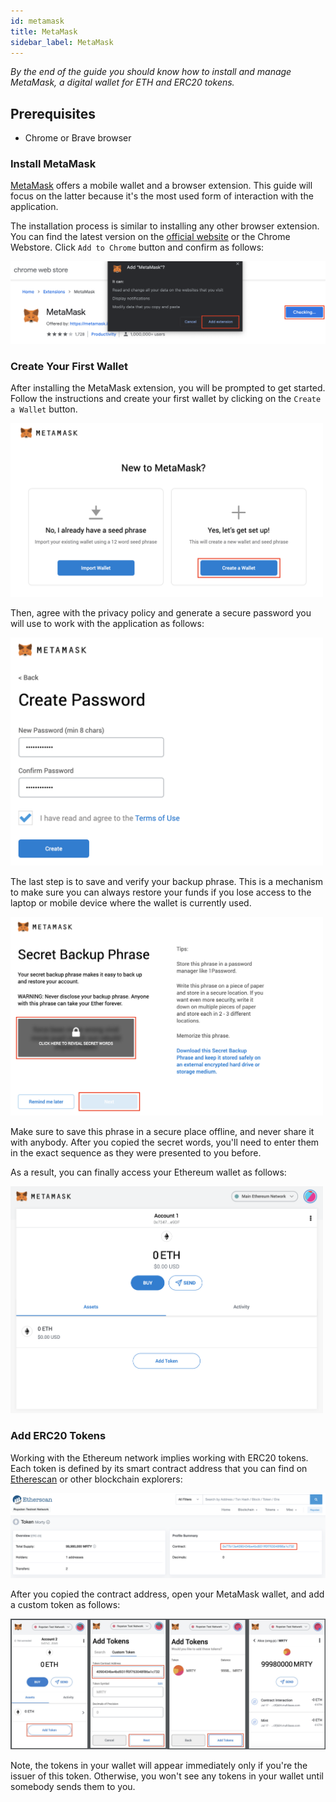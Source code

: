 ```yaml
---
id: metamask
title: MetaMask
sidebar_label: MetaMask
---
```


*By the end of the guide you should know how to install and manage MetaMask, a digital wallet for ETH and ERC20 tokens.*

## Prerequisites
- Chrome or Brave browser

### Install MetaMask

[MetaMask](https://MetaMask.io/) offers a mobile wallet and a browser extension. This guide will focus on the latter because it's the most used form of interaction with the application.

The installation process is similar to installing any other browser extension. You can find the latest version on the [official website](https://MetaMask.io/download.html) or the Chrome Webstore. Click `Add to Chrome` button and confirm as follows:

![MetaMask-](/img/MetaMask/m2.png)

### Create Your First Wallet

After installing the MetaMask extension, you will be prompted to get started. Follow the instructions and create your first wallet by clicking on the `Create a Wallet` button.

<img src="/img/MetaMask/m3.png" width="500">

Then, agree with the privacy policy and generate a secure password you will use to work with the application as follows:

<img src="/img/MetaMask/m4.png" width="500">

The last step is to save and verify your backup phrase. This is a mechanism to make sure you can always restore your funds if you lose access to the laptop or mobile device where the wallet is currently used.

<img src="/img/MetaMask/m5.png" width="500">

Make sure to save this phrase in a secure place offline, and never share it with anybody. After you copied the secret words, you'll need to enter them in the exact sequence as they were presented to you before.

As a result, you can finally access your Ethereum wallet as follows:

<img src="/img/MetaMask/m6.png" width="500">

### Add ERC20 Tokens

Working with the Ethereum network implies working with ERC20 tokens. Each token is defined by its smart contract address that you can find on [Etherescan](https://etherscan.io/) or other blockchain explorers:

![](/img/MetaMask/m7.png)

After you copied the contract address, open your MetaMask wallet, and add a custom token as follows:

![](/img/MetaMask/m8.png)

Note, the tokens in your wallet will appear immediately only if you're the issuer of this token. Otherwise, you won't see any tokens in your wallet until somebody sends them to you.
